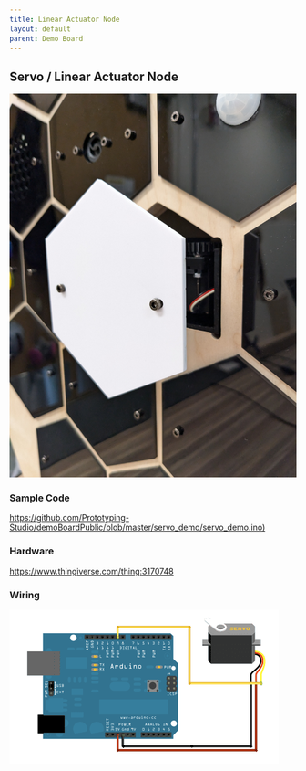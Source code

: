 ```yaml
---
title: Linear Actuator Node
layout: default
parent: Demo Board
---
```

## Servo / Linear Actuator Node
![](../attachments/pxl_20240822_155323516.jpg)

### Sample Code
<https://github.com/Prototyping-Studio/demoBoardPublic/blob/master/servo_demo/servo_demo.ino)>

### Hardware
<https://www.thingiverse.com/thing:3170748>

### Wiring
![](../attachments/pasted-image-20240814122014.png)
